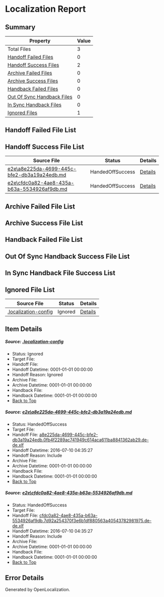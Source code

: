 # <a name='report-top'></a> Localization Report

## Summary
 Property | Value 
 -------- | ----- 
 Total Files | 3
[ Handoff Failed Files ](#handoff-failed-list)| 0
[ Handoff Success Files ](#handoff-success-list)| 2
[ Archive Failed Files ](#archive-failed-list)| 0
[ Archive Success Files ](#archive-success-list)| 0
[ Handback Failed Files ](#handback-failed-list)| 0
[ Out Of Sync Handback Files ](#outofsync-handback-success-list)| 0
[ In Sync Handback Files ](#insync-handback-success-list)| 0
[ Ignored Files ](#ignored-list)| 1

## <a name='handoff-failed-list'></a> Handoff Failed File List

## <a name='handoff-success-list'></a> Handoff Success File List
 Source File | Status | Details 
 ----------- | ------ | ------- 
 [e2e\a8e225da-4699-445c-bfe2-db3a19a24edb.md](https://github.com/OpenLocalizationTestOrg/oltest/blob/97b90c87faec5334cd9a58a2c3215f498ab6001c/e2e/a8e225da-4699-445c-bfe2-db3a19a24edb.md) | HandedOffSuccess | [Details](#b563815b7f0fdc82838bc826b600a9fbd6b66f0b1)
 [e2e\cfdc0a82-4ae8-435a-b63a-5534926af9db.md](https://github.com/OpenLocalizationTestOrg/oltest/blob/97b90c87faec5334cd9a58a2c3215f498ab6001c/e2e/cfdc0a82-4ae8-435a-b63a-5534926af9db.md) | HandedOffSuccess | [Details](#cef8b4fe0f2b21523730543a8bc4284066553e802)

## <a name='archive-failed-list'></a> Archive Failed File List

## <a name='archive-success-list'></a> Archive Success File List

## <a name='handback-failed-list'></a> Handback Failed File List

## <a name='outofsync-handback-success-list'></a> Out Of Sync Handback Success File List

## <a name='insync-handback-success-list'></a> In Sync Handback File Success List

## <a name='ignored-list'></a> Ignored File List
 Source File | Status | Details 
 ----------- | ------ | ------- 
 [.localization-config](https://github.com/OpenLocalizationTestOrg/oltest/blob/97b90c87faec5334cd9a58a2c3215f498ab6001c/.localization-config) | Ignored | [Details](#3d4f252ac210baf56311d7e97dcc2db10974dbd20)

## Item Details
##### <a name='3d4f252ac210baf56311d7e97dcc2db10974dbd20'></a> Source: [.localization-config](https://github.com/OpenLocalizationTestOrg/oltest/blob/97b90c87faec5334cd9a58a2c3215f498ab6001c/.localization-config)
* Status: Ignored
* Target File: 
* Handoff File: 
* Handoff Datetime: 0001-01-01 00:00:00
* Handoff Reason: Ignored
* Archive File: 
* Archive Datetime: 0001-01-01 00:00:00
* Handback File: 
* Handback Datetime: 0001-01-01 00:00:00
* [Back to Top](#report-top)

##### <a name='b563815b7f0fdc82838bc826b600a9fbd6b66f0b1'></a> Source: [e2e\a8e225da-4699-445c-bfe2-db3a19a24edb.md](https://github.com/OpenLocalizationTestOrg/oltest/blob/97b90c87faec5334cd9a58a2c3215f498ab6001c/e2e/a8e225da-4699-445c-bfe2-db3a19a24edb.md)
* Status: HandedOffSuccess
* Target File: 
* Handoff File: [a8e225da-4699-445c-bfe2-db3a19a24edb.0fb4f2289ac741949c614aca611ba8841362ab29.de-de.xlf](https://github.com/OpenLocalizationTestOrg/olhandoff-e2e/blob/90e679dd33d182b08332155ef9de6fe142bbfdf0/ol-handoff/OpenLocalizationTestOrg/oltest-dede-fly/ci/high/a8e225da-4699-445c-bfe2-db3a19a24edb.0fb4f2289ac741949c614aca611ba8841362ab29.de-de.xlf)
* Handoff Datetime: 2016-07-10 04:35:27
* Handoff Reason: Include
* Archive File: 
* Archive Datetime: 0001-01-01 00:00:00
* Handback File: 
* Handback Datetime: 0001-01-01 00:00:00
* [Back to Top](#report-top)

##### <a name='cef8b4fe0f2b21523730543a8bc4284066553e802'></a> Source: [e2e\cfdc0a82-4ae8-435a-b63a-5534926af9db.md](https://github.com/OpenLocalizationTestOrg/oltest/blob/97b90c87faec5334cd9a58a2c3215f498ab6001c/e2e/cfdc0a82-4ae8-435a-b63a-5534926af9db.md)
* Status: HandedOffSuccess
* Target File: 
* Handoff File: [cfdc0a82-4ae8-435a-b63a-5534926af9db.7d92a254370f3e6b1df880563a40543782981975.de-de.xlf](https://github.com/OpenLocalizationTestOrg/olhandoff-e2e/blob/90e679dd33d182b08332155ef9de6fe142bbfdf0/ol-handoff/OpenLocalizationTestOrg/oltest-dede-fly/ci/high/cfdc0a82-4ae8-435a-b63a-5534926af9db.7d92a254370f3e6b1df880563a40543782981975.de-de.xlf)
* Handoff Datetime: 2016-07-10 04:35:27
* Handoff Reason: Include
* Archive File: 
* Archive Datetime: 0001-01-01 00:00:00
* Handback File: 
* Handback Datetime: 0001-01-01 00:00:00
* [Back to Top](#report-top)


## Error Details

Generated by OpenLocalization.
